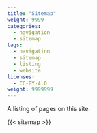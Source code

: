 ```yaml
---
title: "Sitemap"
weight: 9999
categories:
  - navigation
  - sitemap
tags:
  - navigation
  - sitemap
  - listing
  - website
licenses:
  - CC-BY-4.0
weight: 9999999
---
```


A listing of pages on this site.

<!--more-->

{{< sitemap >}}
